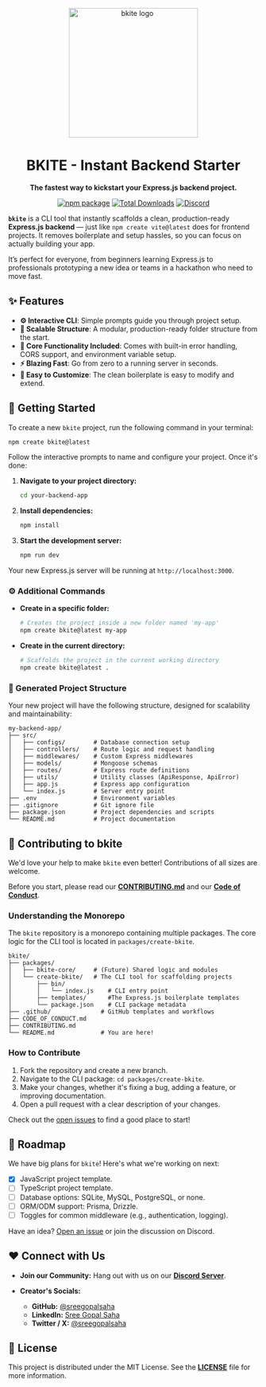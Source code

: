 <p align="center">
  <a href="https://github.com/sreegopalsaha/bkite" target="_blank" rel="noopener noreferrer">
    <img width="260" src="https://github.com/user-attachments/assets/8a7d37bf-ffb6-440e-a788-bf4cbc03d51d" alt="bkite logo">
  </a>
</p>

<h1 align="center">BKITE - Instant Backend Starter</h1>

<p align="center">
  <strong>The fastest way to kickstart your Express.js backend project.</strong>
</p>

<p align="center">
  <a href="https://www.npmjs.com/package/create-bkite"><img src="https://img.shields.io/npm/v/create-bkite?color=blue&label=npm" alt="npm package"></a>
  <a href="https://www.npmjs.com/package/create-bkite"><img src="https://img.shields.io/npm/dt/create-bkite" alt="Total Downloads"></a>
  <a href="https://discord.gg/p9GubC7ZMP"><img src="https://img.shields.io/badge/Discord-5865F2?logo=discord&logoColor=white&style=flat" alt="Discord"></a>
</p>

**`bkite`** is a CLI tool that instantly scaffolds a clean, production-ready **Express.js backend** — just like `npm create vite@latest` does for frontend projects.
It removes boilerplate and setup hassles, so you can focus on actually building your app.

It’s perfect for everyone, from beginners learning Express.js to professionals prototyping a new idea or teams in a hackathon who need to move fast.

## ✨ Features

* **⚙️ Interactive CLI**: Simple prompts guide you through project setup.
* **📁 Scalable Structure**: A modular, production-ready folder structure from the start.
* **🔄 Core Functionality Included**: Comes with built-in error handling, CORS support, and environment variable setup.
* **⚡ Blazing Fast**: Go from zero to a running server in seconds.
* **🔌 Easy to Customize**: The clean boilerplate is easy to modify and extend.

## 🚀 Getting Started

To create a new `bkite` project, run the following command in your terminal:

```bash
npm create bkite@latest
```

Follow the interactive prompts to name and configure your project. Once it's done:

1. **Navigate to your project directory:**

   ```bash
   cd your-backend-app
   ```
2. **Install dependencies:**

   ```bash
   npm install
   ```
3. **Start the development server:**

   ```bash
   npm run dev
   ```

Your new Express.js server will be running at `http://localhost:3000`.

### ⚙️ Additional Commands

* **Create in a specific folder:**

  ```bash
  # Creates the project inside a new folder named 'my-app'
  npm create bkite@latest my-app
  ```
* **Create in the current directory:**

  ```bash
  # Scaffolds the project in the current working directory
  npm create bkite@latest .
  ```

### 📁 Generated Project Structure

Your new project will have the following structure, designed for scalability and maintainability:

```
my-backend-app/
├── src/
│   ├── configs/        # Database connection setup
│   ├── controllers/    # Route logic and request handling
│   ├── middlewares/    # Custom Express middlewares
│   ├── models/         # Mongoose schemas
│   ├── routes/         # Express route definitions
│   ├── utils/          # Utility classes (ApiResponse, ApiError)
│   ├── app.js          # Express app configuration
│   └── index.js        # Server entry point
├── .env                # Environment variables
├── .gitignore          # Git ignore file
├── package.json        # Project dependencies and scripts
└── README.md           # Project documentation
```

## 🤝 Contributing to bkite

We'd love your help to make `bkite` even better! Contributions of all sizes are welcome.

Before you start, please read our **[CONTRIBUTING.md](https://github.com/sreegopalsaha/bkite/blob/main/CONTRIBUTING.md)** and our **[Code of Conduct](https://github.com/sreegopalsaha/bkite/blob/main/CODE_OF_CONDUCT.md)**.

### Understanding the Monorepo

The `bkite` repository is a monorepo containing multiple packages. The core logic for the CLI tool is located in `packages/create-bkite`.

```
bkite/
├── packages/
│   ├── bkite-core/     # (Future) Shared logic and modules
│   └── create-bkite/   # The CLI tool for scaffolding projects
│       ├── bin/
│       │   └── index.js    # CLI entry point
│       ├── templates/      #The Express.js boilerplate templates
│       └── package.json    # CLI package metadata
├── .github/              # GitHub templates and workflows
├── CODE_OF_CONDUCT.md
├── CONTRIBUTING.md
└── README.md             # You are here!
```

### How to Contribute

1. Fork the repository and create a new branch.
2. Navigate to the CLI package: `cd packages/create-bkite`.
3. Make your changes, whether it's fixing a bug, adding a feature, or improving documentation.
4. Open a pull request with a clear description of your changes.

Check out the [open issues](https://github.com/sreegopalsaha/bkite/issues) to find a good place to start!

## 🌱 Roadmap

We have big plans for `bkite`! Here's what we're working on next:

* [x] JavaScript project template.
* [ ] TypeScript project template.
* [ ] Database options: SQLite, MySQL, PostgreSQL, or none.
* [ ] ORM/ODM support: Prisma, Drizzle.
* [ ] Toggles for common middleware (e.g., authentication, logging).

Have an idea? [Open an issue](https://github.com/sreegopalsaha/bkite/issues/new) or join the discussion on Discord.

## ❤️ Connect with Us

* **Join our Community:** Hang out with us on our [**Discord Server**](https://discord.gg/p9GubC7ZMP).
* **Creator's Socials:**

  * **GitHub:** [@sreegopalsaha](https://github.com/sreegopalsaha)
  * **LinkedIn:** [Sree Gopal Saha](https://www.linkedin.com/in/sreegopalsaha/)
  * **Twitter / X:** [@sreegopalsaha](https://x.com/sreegopalsaha)

## 📜 License

This project is distributed under the MIT License. See the **[LICENSE](https://github.com/sreegopalsaha/bkite/blob/main/LICENSE)** file for more information.
